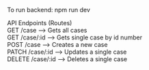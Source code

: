 To run backend: npm run dev

API Endpoints (Routes) <br>
GET /case --> Gets all cases <br>
GET /case/:id --> Gets single case by id number <br>
POST /case --> Creates a new case <br>
PATCH /case/:id --> Updates a single case <br>
DELETE /case/:id --> Deletes a single case <br>
